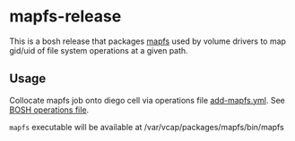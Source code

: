 # mapfs-release

This is a bosh release that packages
[mapfs](https://github.com/cloudfoundry/mapfs) used by volume drivers to map
gid/uid of file system operations at a given path.

## Usage

Collocate mapfs job onto diego cell via operations file
[add-mapfs.yml](operations/add-mapfs.yml). See [BOSH operations
file](https://bosh.io/docs/cli-ops-files/).

`mapfs` executable will be available at /var/vcap/packages/mapfs/bin/mapfs
